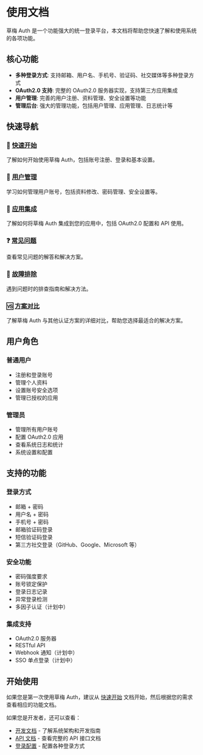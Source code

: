 # 使用文档

草梅 Auth 是一个功能强大的统一登录平台，本文档将帮助您快速了解和使用系统的各项功能。

## 核心功能

-   **多种登录方式**: 支持邮箱、用户名、手机号、验证码、社交媒体等多种登录方式
-   **OAuth2.0 支持**: 完整的 OAuth2.0 服务器实现，支持第三方应用集成
-   **用户管理**: 完善的用户注册、资料管理、安全设置等功能
-   **管理后台**: 强大的管理功能，包括用户管理、应用管理、日志统计等

## 快速导航

### 🚀 [快速开始](./getting-started)

了解如何开始使用草梅 Auth，包括账号注册、登录和基本设置。

### 👥 [用户管理](./user-management)

学习如何管理用户账号，包括资料修改、密码管理、安全设置等。

### 🔗 [应用集成](./app-integration)

了解如何将草梅 Auth 集成到您的应用中，包括 OAuth2.0 配置和 API 使用。

### ❓ [常见问题](./faq)

查看常见问题的解答和解决方案。

### 🔧 [故障排除](./troubleshooting)

遇到问题时的排查指南和解决方法。

### 🆚 [方案对比](./comparison)

了解草梅 Auth 与其他认证方案的详细对比，帮助您选择最适合的解决方案。

## 用户角色

### 普通用户

-   注册和登录账号
-   管理个人资料
-   设置账号安全选项
-   管理已授权的应用

### 管理员

-   管理所有用户账号
-   配置 OAuth2.0 应用
-   查看系统日志和统计
-   系统设置和配置

## 支持的功能

### 登录方式

-   邮箱 + 密码
-   用户名 + 密码
-   手机号 + 密码
-   邮箱验证码登录
-   短信验证码登录
-   第三方社交登录（GitHub、Google、Microsoft 等）

### 安全功能

-   密码强度要求
-   账号锁定保护
-   登录日志记录
-   异常登录检测
-   多因子认证（计划中）

### 集成支持

-   OAuth2.0 服务器
-   RESTful API
-   Webhook 通知（计划中）
-   SSO 单点登录（计划中）

## 开始使用

如果您是第一次使用草梅 Auth，建议从 [快速开始](./getting-started) 文档开始，然后根据您的需求查看相应的功能文档。

如果您是开发者，还可以查看：

-   [开发文档](/docs/development/) - 了解系统架构和开发指南
-   [API 文档](/docs/api/) - 查看完整的 API 接口文档
-   [登录配置](/docs/login-config/) - 配置各种登录方式

